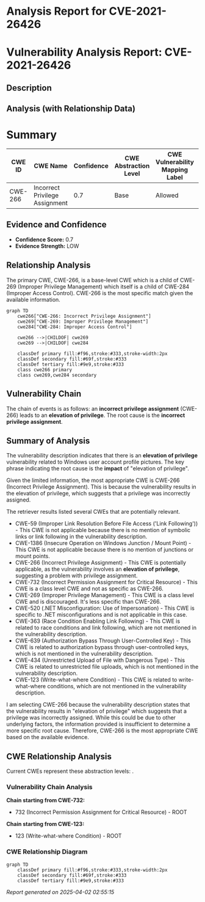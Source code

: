 # Analysis Report for CVE-2021-26426

# Vulnerability Analysis Report: CVE-2021-26426

## Description



## Analysis (with Relationship Data)

# Summary
| CWE ID | CWE Name | Confidence | CWE Abstraction Level | CWE Vulnerability Mapping Label | CWE-Vulnerability Mapping Notes |
|---|---|---|---|---|---|
| CWE-266 | Incorrect Privilege Assignment | 0.7 | Base | Allowed | Primary CWE |

## Evidence and Confidence

*   **Confidence Score:** 0.7
*   **Evidence Strength:** LOW

## Relationship Analysis
The primary CWE, CWE-266, is a base-level CWE which is a child of CWE-269 (Improper Privilege Management) which itself is a child of CWE-284 (Improper Access Control). CWE-266 is the most specific match given the available information.

```mermaid
graph TD
    cwe266["CWE-266: Incorrect Privilege Assignment"]
    cwe269["CWE-269: Improper Privilege Management"]
    cwe284["CWE-284: Improper Access Control"]
    
    cwe266 -->|CHILDOF| cwe269
    cwe269 -->|CHILDOF| cwe284
    
    classDef primary fill:#f96,stroke:#333,stroke-width:2px
    classDef secondary fill:#69f,stroke:#333
    classDef tertiary fill:#9e9,stroke:#333
    class cwe266 primary
    class cwe269,cwe284 secondary
```

## Vulnerability Chain
The chain of events is as follows: an **incorrect privilege assignment** (CWE-266) leads to an **elevation of privilege**. The root cause is the **incorrect privilege assignment**.

## Summary of Analysis
The vulnerability description indicates that there is an **elevation of privilege** vulnerability related to Windows user account profile pictures. The key phrase indicating the root cause is the **impact** of "elevation of privilege".

Given the limited information, the most appropriate CWE is CWE-266 (Incorrect Privilege Assignment). This is because the vulnerability results in the elevation of privilege, which suggests that a privilege was incorrectly assigned.

The retriever results listed several CWEs that are potentially relevant.
*   CWE-59 (Improper Link Resolution Before File Access ('Link Following')) - This CWE is not applicable because there is no mention of symbolic links or link following in the vulnerability description.
*   CWE-1386 (Insecure Operation on Windows Junction / Mount Point) - This CWE is not applicable because there is no mention of junctions or mount points.
*   CWE-266 (Incorrect Privilege Assignment) - This CWE is potentially applicable, as the vulnerability involves an **elevation of privilege**, suggesting a problem with privilege assignment.
*   CWE-732 (Incorrect Permission Assignment for Critical Resource) - This CWE is a class level CWE and not as specific as CWE-266.
*   CWE-269 (Improper Privilege Management) - This CWE is a class level CWE and is discouraged. It's less specific than CWE-266.
*   CWE-520 (.NET Misconfiguration: Use of Impersonation) - This CWE is specific to .NET misconfigurations and is not applicable in this case.
*   CWE-363 (Race Condition Enabling Link Following) - This CWE is related to race conditions and link following, which are not mentioned in the vulnerability description.
*   CWE-639 (Authorization Bypass Through User-Controlled Key) - This CWE is related to authorization bypass through user-controlled keys, which is not mentioned in the vulnerability description.
*   CWE-434 (Unrestricted Upload of File with Dangerous Type) - This CWE is related to unrestricted file uploads, which is not mentioned in the vulnerability description.
*   CWE-123 (Write-what-where Condition) - This CWE is related to write-what-where conditions, which are not mentioned in the vulnerability description.

I am selecting CWE-266 because the vulnerability description states that the vulnerability results in "elevation of privilege" which suggests that a privilege was incorrectly assigned. While this could be due to other underlying factors, the information provided is insufficient to determine a more specific root cause. Therefore, CWE-266 is the most appropriate CWE based on the available evidence.


## CWE Relationship Analysis

Current CWEs represent these abstraction levels: .


### Vulnerability Chain Analysis

**Chain starting from CWE-732:**
- 732 (Incorrect Permission Assignment for Critical Resource) - ROOT


**Chain starting from CWE-123:**
- 123 (Write-what-where Condition) - ROOT



### CWE Relationship Diagram

```mermaid
graph TD
    classDef primary fill:#f96,stroke:#333,stroke-width:2px
    classDef secondary fill:#69f,stroke:#333
    classDef tertiary fill:#9e9,stroke:#333
```



*Report generated on 2025-04-02 02:55:15*
